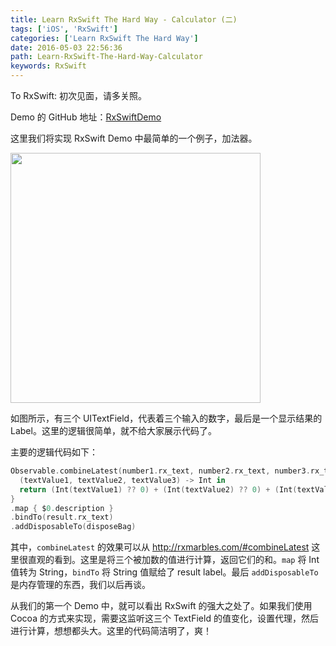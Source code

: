 ```yaml
---
title: Learn RxSwift The Hard Way - Calculator (二)
tags: ['iOS', 'RxSwift']
categories: ['Learn RxSwift The Hard Way']
date: 2016-05-03 22:56:36
path: Learn-RxSwift-The-Hard-Way-Calculator
keywords: RxSwift
---
```


To RxSwift:
初次见面，请多关照。

<!--more-->

Demo 的 GitHub 地址：[RxSwiftDemo](https://github.com/futantan/PrayerBlogCode/tree/master/RxSwiftDemo)

这里我们将实现 RxSwift Demo 中最简单的一个例子，加法器。

<img src="/media/14622874699158.jpg" width="400" />

如图所示，有三个 UITextField，代表着三个输入的数字，最后是一个显示结果的 Label。这里的逻辑很简单，就不给大家展示代码了。

主要的逻辑代码如下：

```swift
Observable.combineLatest(number1.rx_text, number2.rx_text, number3.rx_text) {
  (textValue1, textValue2, textValue3) -> Int in
  return (Int(textValue1) ?? 0) + (Int(textValue2) ?? 0) + (Int(textValue3) ?? 0)
}
.map { $0.description }
.bindTo(result.rx_text)
.addDisposableTo(disposeBag)
```

其中，`combineLatest` 的效果可以从 http://rxmarbles.com/#combineLatest 这里很直观的看到。这里是将三个被加数的值进行计算，返回它们的和。`map` 将 Int 值转为 String，`bindTo` 将 String 值赋给了 result label。最后 `addDisposableTo` 是内存管理的东西，我们以后再谈。

从我们的第一个 Demo 中，就可以看出 RxSwift 的强大之处了。如果我们使用 Cocoa 的方式来实现，需要这监听这三个 TextField 的值变化，设置代理，然后进行计算，想想都头大。这里的代码简洁明了，爽！
